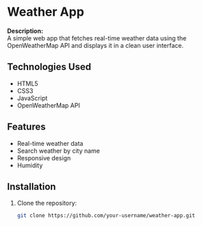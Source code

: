 # Weather App

**Description:**  
A simple web app that fetches real-time weather data using the OpenWeatherMap API and displays it in a clean user interface.

## Technologies Used
- HTML5
- CSS3
- JavaScript
- OpenWeatherMap API

## Features
- Real-time weather data
- Search weather by city name
- Responsive design
- Humidity

## Installation
1. Clone the repository:
   ```bash
   git clone https://github.com/your-username/weather-app.git